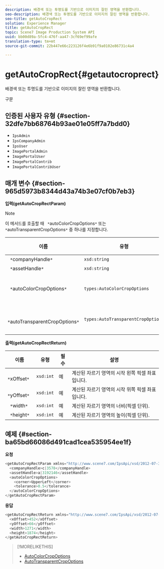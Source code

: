 ```yaml
---
description: 배경색 또는 투명도를 기반으로 이미지의 잘린 영역을 반환합니다.
seo-description: 배경색 또는 투명도를 기반으로 이미지의 잘린 영역을 반환합니다.
seo-title: getAutoCropRect
solution: Experience Manager
title: getAutoCropRect
topic: Scene7 Image Production System API
uuid: bb00d89a-5fc4-476f-aa47-3cf69ef99afe
translation-type: tm+mt
source-git-commit: 22b447e66c223126f4e6b91f9a0102e86731c4a4

---
```



# getAutoCropRect{#getautocroprect}

배경색 또는 투명도를 기반으로 이미지의 잘린 영역을 반환합니다.

구문

## 인증된 사용자 유형 {#section-32dfe7bb68764b93ae01e05ff7a7bdd0}

* `IpsAdmin`
* `IpsCompanyAdmin`
* `IpsUser`
* `ImagePortalAdmin`
* `ImagePortalUser`
* `ImagePortalContrib`
* `ImagePortalContribUser`

## 매개 변수 {#section-965d5973b8344d43a74b3e07cf0b7eb3}

**입력(getAutoCropRectParam)**

>[!NOTE]
>
>이 메서드를 호출할 때 ` *`autoColorCropOptions`*` 또는 ` *`autoTransparentCropOptions`*` 중 하나를 지정합니다.

| 이름 | 유형 | 필수 | 설명 |
|---|---|---|---|
| ` *`companyHandle`*` | `xsd:string` | 예 | 작업할 자산이 있는 회사의 핸들 |
| ` *`assetHandle`*` | `xsd:string` | 예 | 작업할 자산의 핸들 |
| ` *`autoColorCropOptions`*` | `types:AutoColorCropOptions` | 아니요 | 색상을 기반으로 자르기 사각형을 계산합니다. AutoColorCropOptions [를 참조하십시오](../../../types/c-data-types/r-auto-color-crop-options.md#reference-976c3a1f8e47473cae016a4e9e09e4a6). |
| ` *`autoTransparentCropOptions`*` | `types:AutoTransparentCropOptions` | 아니요 | 투명도를 기반으로 자르기 사각형을 계산합니다. AutoTransparentCropOptions [를 참조하십시오](../../../types/c-data-types/r-auto-transparent-crop-options.md#reference-f4460b3bdf814f4c85e4f097ea4e6e2b). |

**출력(getAutoCropRectReturn)**

| 이름 | 유형 | 필수 | 설명 |
|---|---|---|---|
| ` *`xOffset`*` | `xsd:int` | 예 | 계산된 자르기 영역의 시작 왼쪽 픽셀 좌표입니다. |
| ` *`yOffset`*` | `xsd:int` | 예 | 계산된 자르기 영역의 시작 위쪽 픽셀 좌표입니다. |
| ` *`width`*` | `xsd:int` | 예 | 계산된 자르기 영역의 너비(픽셀 단위). |
| ` *`height`*` | `xsd:int` | 예 | 계산된 자르기 영역의 높이(픽셀 단위). |

## 예제 {#section-ba65bd66086d491cad1cea535954ee1f}

**요청**

```java
<getAutoCropRectParam xmlns="http://www.scene7.com/IpsApi/xsd/2012-07-31-beta">
  <companyHandle>c|3578</companyHandle>
  <assetHandle>a|3192146</assetHandle>
  <autoColorCropOptions>
    <corner>UpperLeft</corner>
    <tolerance>0.5</tolerance>
  </autoColorCropOptions>
</getAutoCropRectParam>
```

**응답**

```java
<getAutoCropRectReturn xmlns="http://www.scene7.com/IpsApi/xsd/2012-07-31-beta">
  <xOffset>452</xOffset>
  <yOffset>66</yOffset>
  <width>1271</width>
  <height>1874</height>
</getAutoCropRectReturn>
```

>[!MORELIKETHIS]
>
>* [AutoColorCropOptions](../../../types/c-data-types/r-auto-color-crop-options.md#reference-976c3a1f8e47473cae016a4e9e09e4a6)
>* [AutoTransparentCropOptions](../../../types/c-data-types/r-auto-transparent-crop-options.md#reference-f4460b3bdf814f4c85e4f097ea4e6e2b)

